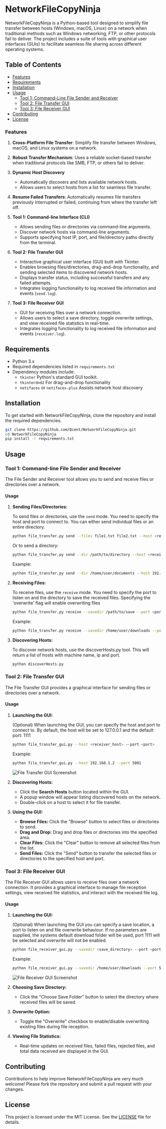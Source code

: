 # NetworkFileCopyNinja

NetworkFileCopyNinja is a Python-based tool designed to simplify file transfer between hosts (Windows, macOS, Linux) on a network when traditional methods such as Windows networking, FTP, or other protocols fail to deliver. The project includes a suite of tools with graphical user interfaces (GUIs) to facilitate seamless file sharing across different operating systems.

## Table of Contents

- [Features](#features)
- [Requirements](#requirements)
- [Installation](#installation)
- [Usage](#usage)
  - [Tool 1: Command-Line File Sender and Receiver](#tool-1-command-line-file-sender-and-receiver)
  - [Tool 2: File Transfer GUI](#tool-2-file-transfer-gui)
  - [Tool 3: File Receiver GUI](#tool-3-file-receiver-gui)
- [Contributing](#contributing)
- [License](#license)

### Features

1. **Cross-Platform File Transfer**: Simplify file transfer between Windows, macOS, and Linux systems on a network.
   
2. **Robust Transfer Mechanism**: Uses a reliable socket-based transfer when traditional protocols like SMB, FTP, or others fail to deliver.

3. **Dynamic Host Discovery**
   - Automatically discovers and lists available network hosts.
   - Allows users to select hosts from a list for seamless file transfer.

4. **Resume Failed Transfers**: Automatically resumes file transfers previously interrupted or failed, continuing from where the transfer left off.
   
5. **Tool 1: Command-line Interface (CLI)**
   - Allows sending files or directories via command-line arguments.
   - Discover network hosts via command-line arguments.
   - Supports specifying host IP, port, and file/directory paths directly from the terminal.

6. **Tool 2: File Transfer GUI**
   - Interactive graphical user interface (GUI) built with Tkinter.
   - Enables browsing files/directories, drag-and-drop functionality, and sending selected items to discovered network hosts.
   - Displays transfer status, including successful transfers and any failed attempts.
   - Integrates logging functionality to log received file information and events (`send.log`).

7. **Tool 3: File Receiver GUI**
   - GUI for receiving files over a network connection.
   - Allows users to select a save directory, toggle overwrite settings, and view received file statistics in real-time.
   - Integrates logging functionality to log received file information and events (`receiver.log`).

## Requirements

- Python 3.x
- Required dependencies listed in `requirements.txt`
- Dependency modules include:
   - `tkinter` Python's standard GUI toolkit.
   - `tkinterdnd2` For drag-and-drop functionality
   - `netifaces` or `netifaces-plus` Assists network host discovery

## Installation

To get started with NetworkFileCopyNinja, clone the repository and install the required dependencies.

```bash
git clone https://github.com/Qcent/NetworkFileCopyNinja.git
cd NetworkFileCopyNinja
pip install -r requirements.txt
```

## Usage

### Tool 1: Command-line File Sender and Receiver

The File Sender and Receiver tool allows you to send and receive files or directories over a network.

#### Usage

1. **Sending Files/Directories:**

    To send files or directories, use the `send` mode. You need to specify the host and port to connect to. You can either send individual files or an entire directory.

    ```bash
    python file_transfer.py send --files file1.txt file2.txt --host <receiver_host> --port <port>
    ```

    Or to send a directory:

    ```bash
    python file_transfer.py send --dir /path/to/directory --host <receiver_host> --port <port>
    ```

    Example:

    ```bash
    python file_transfer.py send --dir /home/user/documents --host 192.168.1.2 --port 5001
    ```

2. **Receiving Files:**

    To receive files, use the `receive` mode. You need to specify the port to listen on and the directory to save the received files. Specifying the 'overwrite' flag will enable overwriting files

    ```bash
    python file_transfer.py receive --savedir /path/to/save --port <port> [--overwrite]
    ```

    Example:

    ```bash
    python file_transfer.py receive --savedir /home/user/downloads --port 5001 --overwrite
    ```

2. **Discovering Hosts:**

   To discover network hosts, use the discoverHosts.py tool. This will return a list of hosts with machine name, ip and port.

    ```bash
    python discoverHosts.py
    ```
   
### Tool 2: File Transfer GUI

The File Transfer GUI provides a graphical interface for sending files or directories over a network.

#### Usage

1. **Launching the GUI:**

   (Optional) When launching the GUI, you can specify the host and port to connect to. By default, the host will be set to 127.0.0.1 and the default port: 1111

    ```bash
    python file_transfer_gui.py --host <receiver_host> --port <port>
    ```

    Example:

    ```bash
    python file_transfer_gui.py --host 192.168.1.2 --port 5001
    ```

    ![File Transfer GUI Screenshot](scrnshots/sendgui.png)

2. **Discovering Hosts:**

    - Click the **Search Hosts** button located within the GUI.
    - A popup window will appear listing discovered hosts on the network.
    - Double-click on a host to select it for file transfer.

3. **Using the GUI:**

    - **Browse Files:** Click the "Browse" button to select files or directories to send.
    - **Drag and Drop:** Drag and drop files or directories into the specified area.
    - **Clear Files:** Click the "Clear" button to remove all selected files from the list.
    - **Send Files:** Click the "Send" button to transfer the selected files or directories to the specified host and port.

### Tool 3: File Receiver GUI

The File Receiver GUI allows users to receive files over a network connection. It provides a graphical interface to manage file reception settings, view received file statistics, and interact with the received file log.

#### Usage

1. **Launching the GUI:**

   (Optional) When launching the GUI you can specify a save location, a port to listen on and file overwrite behaviour. If no parameters are supplied, the systems default download folder will be used, port 1111 will be selected and overwrite will not be enabled.
    ```bash
    python file_receiver_gui.py --savedir <save_directory> --port <port> [--overwrite]
    ```

    Example:

    ```bash
    python file_receiver_gui.py --savedir /home/user/downloads --port 5001 --overwrite
    ```

    ![File Receiver GUI Screenshot](scrnshots/recvrgui.png)

2. **Choosing Save Directory:**

    - Click the "Choose Save Folder" button to select the directory where received files will be saved.

3. **Overwrite Option:**

    - Toggle the "Overwrite" checkbox to enable/disable overwriting existing files during file reception.

4. **Viewing File Statistics:**

    - Real-time updates on received files, failed files, rejected files, and total data received are displayed in the GUI.

## Contributing

Contributions to help improve NetworkFileCopyNinja are very much welcome! Please fork the repository and submit a pull request with your changes.

## License

This project is licensed under the MIT License. See the [LICENSE](LICENSE) file for details.

